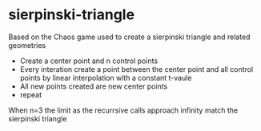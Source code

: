 # sierpinski-triangle

Based on the Chaos game used to create a sierpinski triangle and related geometries
- Create a center point and n control points
- Every interation create a point between the center point and all control points by linear interpolation with a constant t-vaule
- All new points created are new center points
- repeat

When n=3 the limit as the recurrsive calls approach infinity match the sierpinski triangle